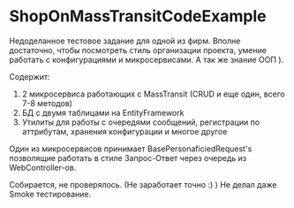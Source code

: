# ShopOnMassTransitCodeExample

Недоделанное тестовое задание для одной из фирм.
Вполне достаточно, чтобы посмотреть стиль организации проекта, умение работать с конфигурациями и микросервисами.
А так же знание ООП ).

Содержит:
1) 2 микросервиса работающих с MassTransit (CRUD и еще один, всего 7-8 методов)
2) БД с двумя таблицами на EntityFramework
3) Утилиты для работы с очередями сообщений, регистрации по аттрибутам, хранения конфигурации и многое другое

Один из микросервисов принимает BasePersonaficiedRequest's позволящие работать в стиле Запрос-Ответ через очередь из WebController-ов.

Собирается, не проверялось. (Не заработает точно :) )
Не делал даже Smoke тестирование.

